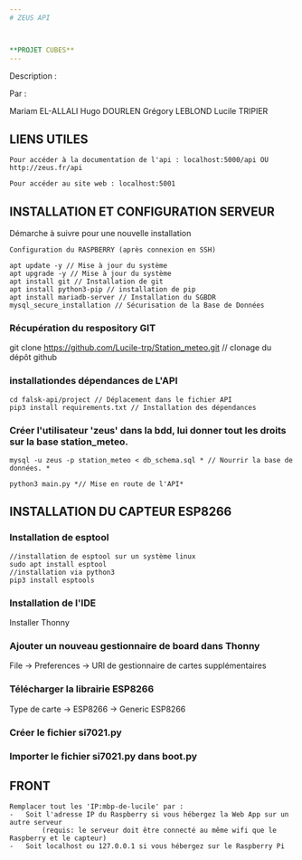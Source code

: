 ```yaml
---
# ZEUS API



**PROJET CUBES**
---
```


Description :



Par :

Mariam EL-ALLALI
Hugo DOURLEN
Grégory LEBLOND
Lucile TRIPIER



## LIENS UTILES 

```
Pour accéder à la documentation de l'api : localhost:5000/api OU http://zeus.fr/api

Pour accéder au site web : localhost:5001

```


## INSTALLATION ET CONFIGURATION SERVEUR 
Démarche à suivre pour une nouvelle installation

```
Configuration du RASPBERRY (après connexion en SSH)

apt update -y // Mise à jour du système
apt upgrade -y // Mise à jour du système
apt install git // Installation de git
apt install python3-pip // installation de pip 
apt install mariadb-server // Installation du SGBDR
mysql_secure_installation // Sécurisation de la Base de Données

```
### Récupération du respository GIT
git clone https://github.com/Lucile-trp/Station_meteo.git // clonage du dépôt github

### installationdes dépendances de L'API
```
cd falsk-api/project // Déplacement dans le fichier API 
pip3 install requirements.txt // Installation des dépendances
```
### Créer l'utilisateur 'zeus' dans la bdd, lui donner tout les droits sur la base station_meteo.
```
mysql -u zeus -p station_meteo < db_schema.sql * // Nourrir la base de données. *

python3 main.py *// Mise en route de l'API*
```



## INSTALLATION DU CAPTEUR ESP8266
### Installation de esptool
```
//installation de esptool sur un système linux
sudo apt install esptool
//installation via python3
pip3 install esptools
```
### Installation de l'IDE
Installer Thonny
### Ajouter un nouveau gestionnaire de board dans Thonny
File -> Preferences -> URl de gestionnaire de cartes supplémentaires
### Télécharger la librairie ESP8266
Type de carte -> ESP8266 -> Generic ESP8266
### Créer le fichier si7021.py
### Importer le fichier si7021.py dans boot.py

## FRONT

```
Remplacer tout les 'IP:mbp-de-lucile' par :
-   Soit l'adresse IP du Raspberry si vous hébergez la Web App sur un autre serveur
        (requis: le serveur doit être connecté au même wifi que le Raspberry et le capteur)
-   Soit localhost ou 127.0.0.1 si vous hébergez sur le Raspberry Pi

```
